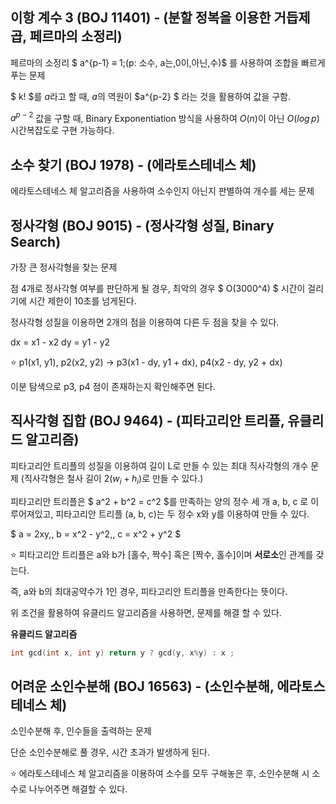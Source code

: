 ## 이항 계수 3 (BOJ 11401) - (분할 정복을 이용한 거듭제곱, 페르마의 소정리) 

페르마의 소정리 $ a^{p-1} ≡ 1\;(p: 소수, a는\,0이\,아닌\,수)$ 를 사용하여 조합을 빠르게 푸는 문제

$ k! $를 $a$라고 할 때, $a$의 역원이 $a^{p-2} $ 라는 것을 활용하여 값을 구함.

$a^{p-2}$ 값을 구할 때, Binary Exponentiation 방식을 사용하여 $O(n)$이 아닌 $O(log\,p)$ 시간복잡도로 구현 가능하다. 

## 소수 찾기 (BOJ 1978) - (에라토스테네스 체) 

에라토스테네스 체 알고리즘을 사용하여 소수인지 아닌지 판별하여 개수를 세는 문제

## 정사각형 (BOJ 9015) - (정사각형 성질, Binary Search)

가장 큰 정사각형을 찾는 문제

점 4개로 정사각형 여부를 판단하게 될 경우, 최악의 경우 $ O(3000^4) $ 시간이 걸리기에 시간 제한이 10초를 넘게된다. 

정사각형 성질을 이용하면 2개의 점을 이용하여 다른 두 점을 찾을 수 있다. 

dx = x1 - x2
dy = y1 - y2 

:star: p1(x1, y1), p2(x2, y2) -> p3(x1 - dy, y1 + dx), p4(x2 - dy, y2 + dx)

이분 탐색으로 p3, p4 점이 존재하는지 확인해주면 된다.

## 직사각형 집합 (BOJ 9464) - (피타고리안 트리플, 유클리드 알고리즘)

피타고리안 트리플의 성질을 이용하여 길이 L로 만들 수 있는 최대 직사각형의 개수 문제 (직사각형은 철사 길이 $2(w_i + h_i)$로 만들 수 있다.)

피타고리안 트리플은 $ a^2 + b^2 = c^2 $를 만족하는 양의 정수 세 개 a, b, c 로 이루어져있고, 피타고리안 트리플 (a, b, c)는 두 정수 x와 y를 이용하여 만들 수 있다. 

$ a = 2xy,\, b = x^2 - y^2,\, c = x^2 + y^2 $

:star: 피타고리안 트리플은 a와 b가 [홀수, 짝수] 혹은 [짝수, 홀수]이며 <strong>서로소</strong>인 관계를 갖는다. 

즉, a와 b의 최대공약수가 1인 경우, 피타고리안 트리플을 만족한다는 뜻이다. 

위 조건을 활용하여 유클리드 알고리즘을 사용하면, 문제를 해결 할 수 있다. 

<strong>유클리드 알고리즘</strong>
```C++
int gcd(int x, int y) return y ? gcd(y, x%y) : x ;
```

## 어려운 소인수분해 (BOJ 16563) - (소인수분해, 에라토스테네스 체)

소인수분해 후, 인수들을 출력하는 문제

단순 소인수분해로 풀 경우, 시간 초과가 발생하게 된다. 

:star: 에라토스테네스 체 알고리즘을 이용하여 소수를 모두 구해놓은 후, 소인수분해 시 소수로 나누어주면 해결할 수 있다. 

